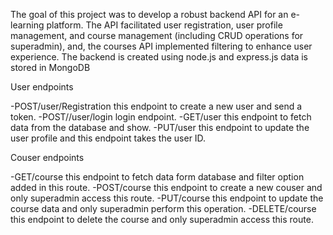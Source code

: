 The goal of this project was to develop a robust backend API for an e-learning platform. The API facilitated user registration, user profile management, and course management (including CRUD operations for superadmin), and, the courses API implemented filtering to enhance user experience. The backend is created using node.js and express.js data is stored in MongoDB

User endpoints

-POST/user/Registration this endpoint to create a new user and send a token.
-POST//user/login login endpoint.
-GET/user this endpoint to fetch data from the database and show.
-PUT/user this endpoint to update the user profile and this endpoint takes the user ID.

Couser endpoints

-GET/course this endpoint to fetch data form database and filter option added in this route.
-POST/course this endpoint to create a new couser and only superadmin access this route.
-PUT/course this endpoint to update the course data and only superadmin perform this operation.
-DELETE/course this endpoint to delete the course and only superadmin access this route.
